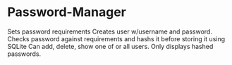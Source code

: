 # Password-Manager
  Sets password requirements 
  Creates user w/username and password. 
  Checks password against requirements and hashs it before storing it using SQLite
  Can add, delete, show one of or all users. Only displays hashed passwords. 
